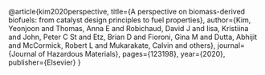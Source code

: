 @article{kim2020perspective,
  title={A perspective on biomass-derived biofuels: from catalyst design principles to fuel properties},
  author={Kim, Yeonjoon and Thomas, Anna E and Robichaud, David J and Iisa, Kristiina and John, Peter C St and Etz, Brian D and Fioroni, Gina M and Dutta, Abhijit and McCormick, Robert L and Mukarakate, Calvin and others},
  journal={Journal of Hazardous Materials},
  pages={123198},
  year={2020},
  publisher={Elsevier}
}
